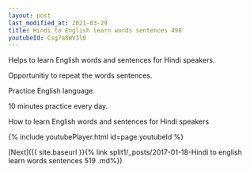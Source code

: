 ```yaml
---
layout: post
last_modified_at: 2021-03-29
title: Hindi to English learn words sentences 498 
youtubeId: Csg7a8WV3l0
---
```

 
 
Helps to learn English words and sentences for Hindi speakers.

Opportunitiy to repeat the words sentences. 

Practice English language. 
 
10 minutes practice every day. 
 
How to learn English words and sentences for Hindi speakers 
 
{% include youtubePlayer.html id=page.youtubeId %}
 
 
[Next]({{ site.baseurl }}{% link  split1/_posts/2017-01-18-Hindi to english learn words sentences 519 .md%})
 
